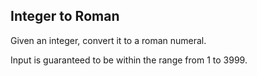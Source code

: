 

Integer to Roman 
---

Given an integer, convert it to a roman numeral.


Input is guaranteed to be within the range from 1 to 3999.

